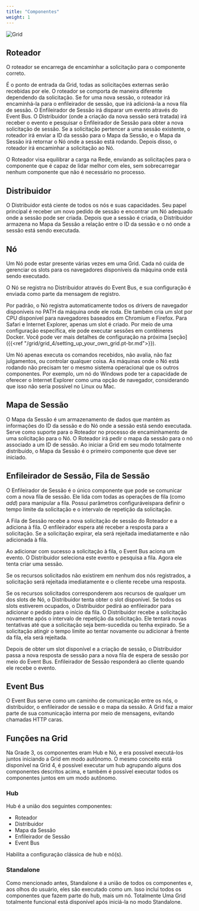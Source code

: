 ```yaml
---
title: "Componentes"
weight: 1
---
```


![Grid](/images/grid_4.png)

## Roteador

O roteador se encarrega de encaminhar a solicitação para o componente correto.

É o ponto de entrada da Grid, todas as solicitações externas serão recebidas por ele.
O roteador se comporta de maneira diferente dependendo da solicitação. Se for uma nova sessão,
o roteador irá encaminhá-la para o enfileirador de sessão, que irá adicioná-la a nova fila de sessão.
O Enfileirador de Sessão irá disparar um evento através do Event Bus.
O Distribuidor (onde a criação da nova sessão será tratada)
irá receber o evento e pesquisar o Enfileirador de Sessão para obter a nova solicitação de sessão.
Se a solicitação pertencer a uma sessão existente, o
roteador irá enviar a ID da sessão para o Mapa da Sessão, e o Mapa da Sessão irá
retornar o Nó onde a sessão está rodando. Depois disso, o roteador irá
encaminhar a solicitação ao Nó.

O Roteador visa equilibrar a carga na Rede, enviando as solicitações para o
componente que é capaz de lidar melhor com eles, sem sobrecarregar nenhum componente
que não é necessário no processo.

## Distribuidor

O Distribuidor está ciente de todos os nós e suas capacidades. Seu papel principal é receber um novo pedido de sessão
e encontrar um Nó adequado onde a sessão pode ser
criada. Depois que a sessão é criada, o Distribuidor armazena no Mapa da Sessão
a relação entre o ID da sessão e o nó onde a sessão está sendo executada.

## Nó

Um Nó pode estar presente várias vezes em uma Grid. Cada nó cuida de gerenciar
os slots para os navegadores disponíveis da máquina onde está sendo executado.

O Nó se registra no Distribuidor através do Event Bus, e sua configuração é enviada como parte da mensagem de registro.

Por padrão, o Nó registra automaticamente todos os drivers de navegador disponíveis no PATH da máquina onde ele roda. Ele também cria um slot por CPU disponível para navegadores baseados em Chromium e Firefox. Para Safari e Internet Explorer, apenas um slot é criado.
Por meio de uma configuração específica, ele pode executar sessões em contêineres Docker. Você pode ver
mais detalhes de configuração na próxima [seção]({{<ref "/grid/grid_4/setting_up_your_own_grid.pt-br.md">}}).

Um Nó apenas executa os comandos recebidos, não avalia, não faz julgamentos,
ou controlar qualquer coisa. As máquinas onde o Nó está rodando não precisam ter
o mesmo sistema operacional que os outros componentes. Por exemplo, um nó do Windows
pode ter a capacidade de oferecer o Internet Explorer como uma opção de navegador,
considerando que isso não seria possível no Linux ou Mac.

## Mapa de Sessão

O Mapa da Sessão é um armazenamento de dados que mantém as informações do ID da sessão e do Nó
onde a sessão está sendo executada. Serve como suporte para o Roteador no processo de
encaminhamento de uma solicitação para o Nó. O Roteador irá pedir o mapa da sessão para o nó
associado a um ID de sessão. Ao iniciar a Grid em seu modo totalmente distribuído,
o Mapa da Sessão é o primeiro componente que deve ser iniciado.

## Enfileirador de Sessão, Fila de Sessão

O Enfileirador de Sessão é o único
componente que pode se comunicar com a nova fila de sessão. Ele lida com todas as operações de fila (como
*add*) para manipular a fila. Possui parâmetros configuráveis ​​para definir
o tempo limite da solicitação e o intervalo de repetição da solicitação.

A Fila de Sessão recebe a nova solicitação de sessão do Roteador e a adiciona à fila.
O enfileirador espera até receber a resposta para a solicitação.
Se a solicitação expirar, ela será rejeitada imediatamente e não adicionada à fila.

Ao adicionar com sucesso a solicitação à fila, o Event Bus aciona um evento.
O Distribuidor seleciona este evento e pesquisa a fila. Agora ele tenta criar uma sessão.

Se os recursos solicitados não existirem em nenhum dos nós registrados, a solicitação será rejeitada
imediatamente e o cliente recebe uma resposta.

Se os recursos solicitados corresponderem aos recursos de qualquer um dos slots de Nó, o Distribuidor tenta obter o
slot disponível. Se todos os slots estiverem ocupados, o Distribuidor pedirá ao enfileirador para adicionar o pedido
para o início da fila. O Distribuidor recebe a solicitação novamente após o intervalo de repetição da solicitação.
Ele tentará novas tentativas até que a solicitação seja bem-sucedida ou tenha expirado.
Se a solicitação atingir o tempo limite ao tentar novamente ou adicionar à frente da fila, ela será rejeitada.

Depois de obter um slot disponível e a criação de sessão, o Distribuidor passa a nova resposta de sessão
para a nova fila de espera de sessão por meio do Event Bus. Enfileirador de Sessão responderá ao cliente quando ele
recebe o evento.

## Event Bus

O Event Bus serve como um caminho de comunicação entre os nós, o distribuidor, o enfileirador de sessão e o mapa da sessão.
A Grid faz a maior parte de sua comunicação interna por meio de mensagens, evitando chamadas HTTP caras.

## Funções na Grid

Na Grade 3, os componentes eram Hub e Nó, e era possível executá-los juntos iniciando a
Grid em modo autônomo. O mesmo conceito está disponível na Grid 4, é possível executar um hub
agrupando alguns dos componentes descritos acima, e também é possível executar todos os componentes
juntos em um modo autônomo. 

### Hub

Hub é a união dos seguintes componentes:

* Roteador
* Distribuidor
* Mapa da Sessão
* Enfileirador de Sessão
* Event Bus

Habilita a configuração clássica de hub e nó(s).

### Standalone

Como mencionado antes, Standalone é a união de todos os componentes e, aos olhos do usuário, eles são
executado como um. Isso inclui todos os componentes que fazem parte do hub, mais um nó. Totalmente
Uma Grid totalmente funcional está disponível após iniciá-la no modo Standalone.

